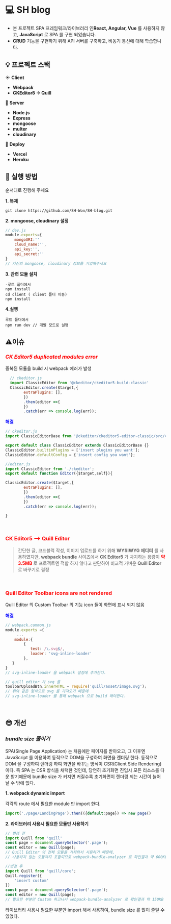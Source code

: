 # 💻 SH blog
- 본 프로젝트 SPA 프레임워크/라이브러리 인**React, Angular, Vue** 를 사용하지 않고, **JavaScript** 로 SPA 를 구현 되었습니다.
- **CRUD** 기능을 구현하기 위해 API 서버를 구축하고, 비동기 통신에 대해 학습합니다.
## 💡  프로젝트 스택
☀️ **Client**
- **Webpack**
- **<s>CKEditor5</s> -> Quill**

🌊 **Server**
- **Node.js**
- **Express**
- **mongoose**
- **multer**
- **cloudinary**

👀 **Deploy**
- **Vercel**
- **Heroku**

## 🏃 실행 방법
순서대로 진행해 주세요

**1. 복제**
```
git clone https://github.com/SH-Won/SH-blog.git
```
**2. mongoose, cloudinary 설정**

```js
// dev.js 
module.exports={
    mongoURI:''
    cloud_name:'',
    api_key:'',
    api_secret:''
}
// 자신의 mongoose, cloudinary 정보를 기입해주세요
```
**3. 관련 모듈 설치**

```
-루트 폴더에서
npm install
cd client ( client 폴더 이동)
npm install
```
**4.실행**

```
루트 폴더에서
npm run dev // 개발 모드로 실행
```
## ⚠️이슈 ##
### <span style="color:red"> ***CK Editor5 duplicated modules error*** </span>
중복된 모듈을 build 시 webpack 에러가 발생
```js
  // ckeditor.js
  import ClassicEditor from '@ckeditor/ckeditor5-build-classic'
  ClassicEditor.create($target,{
        extraPlugins: [],
        })
        .then(editor =>{
        })
        .catch(err => console.log(err));
```
**<span style="color:blue">해결</span>**

```js
// ckeditor.js
import ClassicEditorBase from '@ckeditor/ckeditor5-editor-classic/src/classiceditor';

export default class ClassicEditor extends ClassicEditorBase {}
ClassicEditor.builtinPlugins = ['insert plugins you want'];
ClassicEditor.defaultConfig = {'insert config you want'};

//editor.js
import ClassicEditor from './ckeditor';
export default function Editor({$target,self}){

ClassicEditor.create($target,{
        extraPlugins: [],
        })
        .then(editor =>{
        })
        .catch(err => console.log(err));

}
```
<br/>

### <span style="color:red"> **CK Editor5 --> Quill Editor**</span>
> 간단한 글, 코드블럭 작성, 이미지 업로드를 하기 위해 **WYSIWYG 에디터** 를 사용하였지만, **webpack bundle** 사이즈에서 **CK Editor5** 가 차지하는 용량이 <span style="color:red">**약 3.5MB**</span> 로 프로젝트엔 적합 하지 않다고 판단하여 비교적 가벼운 **Quill Editor** 로 바꾸기로 결정

<br/>

### <span style="color:red">**Quill Editor Toolbar icons are not rendered**</span>

Quill Editor 의 Custom Toolbar 의 기능 icon 들이 화면에 표시 되지 않음

**<span style="color:blue">해결</span>**

```js
// webpack.common.js
module.exports ={
     ...
    module:{
        {
           test: /\.svg$/,
           loader: 'svg-inline-loader'
        },
   }
}
// svg-inline-loader 을 webpack 설정에 추가한다.
```

```js
// quill editor 가 svg 를
toolbarUploadBtn.innerHTML = require('quill/asset/image.svg');
// 위와 같은 형식으로 svg 를 가져오기 때문에
// svg-inline-loader 를 통해 webpack 으로 build 해야한다.
```
<br/>

## 😎 개선
### *bundle size 줄이기*<br/>
SPA(Single Page Application) 는 처음에만 페이지를 받아오고, 그 이후엔 JavaScript 를 이용하여 동적으로 DOM을 구성하여 화면을 렌더링 한다. 동적으로 DOM 을 구성하여 렌더링 하여 화면을 바꾸는 방식이 CSR(Client Side Rendering) 이다.
즉 SPA 는 CSR 방식을 채택한 것인데,
당연히 초기화면 진입시 모든 리소스를 다운 받기때문에 bundle size 가 커지면 커질수록 초기화면이 렌더링 되는 시간이 늘어 날 수 밖에 없다.

**1. webpack dynamic import**

각각의 route 에서 필요한 module 만 import 한다.


```js
import('./page/LandingPage').then(({default:page}) => new page()
```
**2. 라이브러리 사용시 필요한 모듈만 사용하기**

```js
// 변경 전
import Quill from 'quill'
const page = document.querySelector('.page');
const editor = new Quill(page);
// Quill Editor 의 전체 모듈을 가져와서 사용하기 때문에,
// 사용하지 않는 모듈까지 포함되므로 webpack-bundle-analyzer 로 확인결과 약 600KB 나 차지하는 것을 확인했다.

//변경 후
import Quill from 'quill/core';
Quill.register({
    'insert custom' 
})
const page = document.querySelector('.page');
const editor = new Quill(page);
// 필요한 부분만 Custom 하고나서 webpack-bundle-analyzer 로 확인결과 약 150KB 를 차지하므로 무려 450KB 나 번들 사이즈를 줄일 수 있었다.
```
라이브러리 사용시 필요한 부분만 import 해서 사용하여, bundle size 를 많이 줄일 수 있었다.